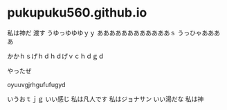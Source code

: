 
# pukupuku560.github.io
私は神だ
渡す
うゆっゆゆゆｙｙ
ああああああああああああｓ
うっひゃああああ

かかｈｓげｈｄｈｄげｖｃｈｄｇｄ

やったぜ

oyuuvgjrhgufufugyd


いうおｔｊｇ
いい感じ
私は凡人です
私はジョナサン
いい湯だな
私は神
